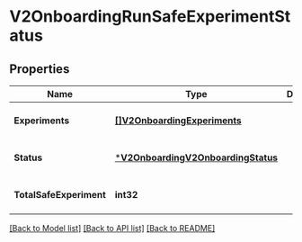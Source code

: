# V2OnboardingRunSafeExperimentStatus

## Properties
Name | Type | Description | Notes
------------ | ------------- | ------------- | -------------
**Experiments** | [**[]V2OnboardingExperiments**](v2_onboarding.Experiments.md) |  | [optional] [default to null]
**Status** | [***V2OnboardingV2OnboardingStatus**](v2_onboarding.V2OnboardingStatus.md) |  | [optional] [default to null]
**TotalSafeExperiment** | **int32** |  | [optional] [default to null]

[[Back to Model list]](../README.md#documentation-for-models) [[Back to API list]](../README.md#documentation-for-api-endpoints) [[Back to README]](../README.md)


